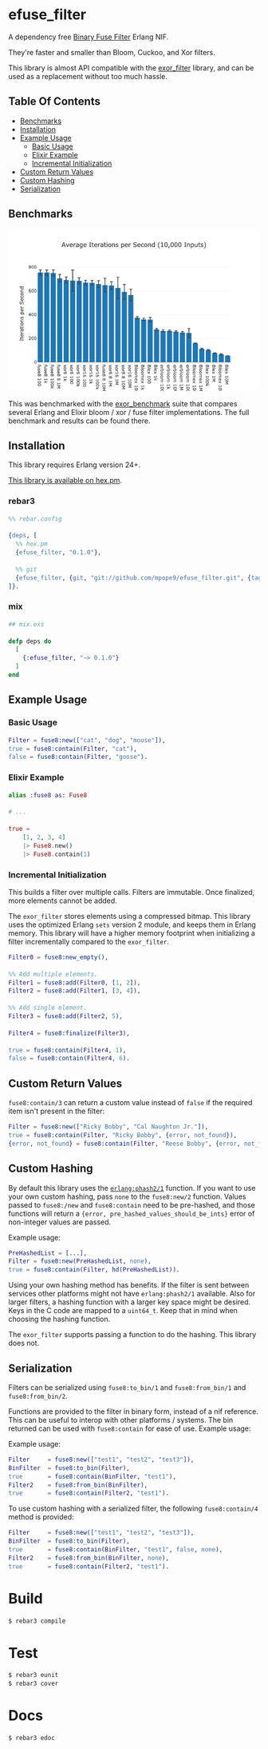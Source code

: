 efuse_filter
====

A dependency free [Binary Fuse Filter](https://github.com/FastFilter/xor_singleheader) Erlang NIF.

They're faster and smaller than Bloom, Cuckoo, and Xor filters.

This library is almost API compatible with the [exor_filter](https://github.com/mpope9/exor_filter) library, and can be used as a replacement without too much hassle.

## Table Of Contents
* [Benchmarks](#benchmarks)
* [Installation](#installation)
* [Example Usage](#example-usage)
   * [Basic Usage](#basic-usage)
   * [Elixir Example](#elixir-example)
   * [Incremental Initialization](#incremental-initialization)
* [Custom Return Values](#custom-return-values)
* [Custom Hashing](#custom-hashing)
* [Serialization](#serialization)

## Benchmarks
![Benchmark Graph](/images/results.png)

This was benchmarked with the [exor_benchmark](https://github.com/mpope9/exor_bechmark) suite that compares several Erlang and Elixir bloom / xor / fuse filter implementations. The full benchmark and results can be found there.

## Installation

This library requires Erlang version 24+.

[This library is available on hex.pm](https://hex.pm/packages/efuse_filter).

### rebar3
```erlang
%% rebar.config

{deps, [
  %% hex.pm
  {efuse_filter, "0.1.0"},

  %% git
  {efuse_filter, {git, "git://github.com/mpope9/efuse_filter.git", {tag, "0.1.0"}}}
]}.
```

### mix
```elixir
## mix.exs

defp deps do
  [
    {:efuse_filter, "~> 0.1.0"}
  ]
end
```

## Example Usage

### Basic Usage
```erlang
Filter = fuse8:new(["cat", "dog", "mouse"]),
true = fuse8:contain(Filter, "cat"),
false = fuse8:contain(Filter, "goose").
```

### Elixir Example
```Elixir
alias :fuse8 as: Fuse8

# ...

true =
    [1, 2, 3, 4]
    |> Fuse8.new()
    |> Fuse8.contain(1)
```

### Incremental Initialization

This builds a filter over multiple calls. Filters are immutable. Once finalized, more elements cannot be added.

The `exor_filter` stores elements using a compressed bitmap. This library uses the optimized Erlang `sets` version 2 module, and keeps them in Erlang memory. This library will have a higher memory footprint when initializing a filter incrementally compared to the `exor_filter`.

```erlang
Filter0 = fuse8:new_empty(),

%% Add multiple elements.
Filter1 = fuse8:add(Filter0, [1, 2]),
Filter2 = fuse8:add(Filter1, [3, 4]),

%% Add single element.
Filter3 = fuse8:add(Filter2, 5),

Filter4 = fuse8:finalize(Filter3),

true = fuse8:contain(Filter4, 1),
false = fuse8:contain(Filter4, 6).
```

## Custom Return Values
`fuse8:contain/3` can return a custom value instead of `false` if the required item isn't present in the filter:

```erlang
Filter = fuse8:new(["Ricky Bobby", "Cal Naughton Jr."]),
true = fuse8:contain(Filter, "Ricky Bobby", {error, not_found}),
{error, not_found} = fuse8:contain(Filter, "Reese Bobby", {error, not_found}).
```

## Custom Hashing
By default this library uses the [`erlang:phash2/1`](https://erlang.org/doc/man/erlang.html#phash2-1) function. If you want to use your own custom hashing, pass `none` to the `fuse8:new/2` function. Values passed to `fuse8:/new` and `fuse8:contain` need to be pre-hashed, and those functions will return a `{error, pre_hashed_values_should_be_ints}` error of non-integer values are passed.

Example usage:
```erlang
PreHashedList = [...],
Filter = fuse8:new(PreHashedList, none),
true = fuse8:contain(Filter, hd(PreHashedList)).
```

Using your own hashing method has benefits. If the filter is sent between services other platforms might not have `erlang:phash2/1` available. Also for larger filters, a hashing function with a larger key space might be desired. Keys in the C code are mapped to a `uint64_t`. Keep that in mind when choosing the hashing function.

The `exor_filter` supports passing a function to do the hashing. This library does not.

## Serialization
Filters can be serialized using `fuse8:to_bin/1` and `fuse8:from_bin/1` and `fuse8:from_bin/2`.

Functions are provided to the filter in binary form, instead of a nif reference. This can be useful to interop with other platforms / systems. The bin returned can be used with `fuse8:contain` for ease of use. Example usage:

Example usage:
```erlang
Filter     = fuse8:new(["test1", "test2", "test3"]),
BinFilter  = fuse8:to_bin(Filter),
true       = fuse8:contain(BinFilter, "test1"),
Filter2    = fuse8:from_bin(BinFilter),
true       = fuse8:contain(Filter2, "test1").
```

To use custom hashing with a serialized filter, the following `fuse8:contain/4` method is provided:
```erlang
Filter     = fuse8:new(["test1", "test2", "test3"]),
BinFilter  = fuse8:to_bin(Filter),
true       = fuse8:contain(BinFilter, "test1", false, none),
Filter2    = fuse8:from_bin(BinFilter, none),
true       = fuse8:contain(Filter2, "test1").
```

Build
====

```bash
$ rebar3 compile
```

Test
====

```bash
$ rebar3 eunit
$ rebar3 cover
```

Docs
====

```
$ rebar3 edoc
```
